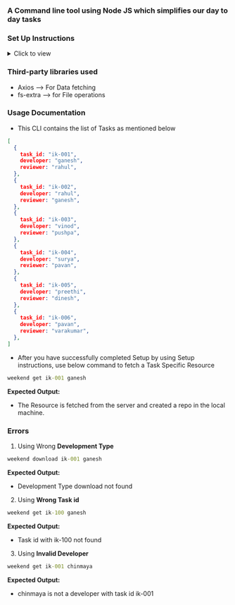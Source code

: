 ### A Command line tool using Node JS which simplifies our day to day tasks

### Set Up Instructions

<details>
<summary>Click to view</summary>

- Download dependencies by running `npm install`.
- Use the command `npm link` to symlink a package folder.
</details>

### Third-party libraries used

- Axios --> For Data fetching
- fs-extra --> for File operations


### Usage Documentation

- This CLI contains the list of Tasks as mentioned below

```json
[
  {
    task_id: "ik-001",
    developer: "ganesh",
    reviewer: "rahul",
  },
  {
    task_id: "ik-002",
    developer: "rahul",
    reviewer: "ganesh",
  },
  {
    task_id: "ik-003",
    developer: "vinod",
    reviewer: "pushpa",
  },
  {
    task_id: "ik-004",
    developer: "surya",
    reviewer: "pavan",
  },
  {
    task_id: "ik-005",
    developer: "preethi",
    reviewer: "dinesh",
  },
  {
    task_id: "ik-006",
    developer: "pavan",
    reviewer: "varakumar",
  },
]
```

- After you have successfully completed Setup by using Setup instructions, use below command to fetch a Task Specific Resource

```cmd
weekend get ik-001 ganesh 
```

**Expected Output:**

- The Resource is fetched from the server and created a repo in the local machine.

### Errors

1. Using Wrong **Development Type**

```cmd
weekend download ik-001 ganesh
```

**Expected Output:**

- Development Type download not found

2. Using **Wrong Task id**

```cmd
weekend get ik-100 ganesh
```

**Expected Output:**

- Task id with ik-100 not found

3. Using **Invalid Developer**

```cmd
weekend get ik-001 chinmaya
```

**Expected Output:**

- chinmaya is not a developer with task id ik-001

